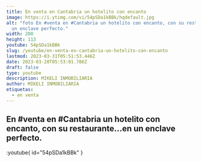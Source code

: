 ```yaml
---
title: En venta en Cantabria un hotelito con encanto
image: https://i.ytimg.com/vi/54pSDa1kBBk/hqdefault.jpg
alt: "foto En #venta en #Cantabria un hotelito con encanto, con su restaurante...en
  un enclave perfecto."
width: 200
height: 113
youtube: 54pSDa1kBBk
slug: /youtube/en-venta-en-cantabria-un-hotelito-con-encanto
lastmod: 2023-03-31T05:51:53.446Z
date: 2023-03-28T05:53:01.786Z
draft: false
type: youtube
description: MIKELI INMOBILIARIA
author: MIKELI INMOBILIARIA
etiquetas:
  - en venta
---
```


## En #venta en #Cantabria un hotelito con encanto, con su restaurante...en un enclave perfecto.

:youtube{ id="54pSDa1kBBk" }
